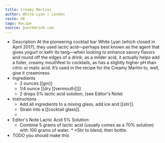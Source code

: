 ```yaml
---
title: Creamy Martini
author: White Lyan | London
resto: UK
tags: Recipe
source: punchdrink.com
---
```


- Description
  At the pioneering cocktail bar White Lyan (which closed in April 2017), they used lactic acid—perhaps best known as the agent that gives yogurt or kefir its tang—when looking to enhance savory flavors and round off the edges of a drink; as a milder acid, it actually helps add a fuller, creamy mouthfeel to cocktails, as has a slightly higher pH than citric or malic acid. It’s used in the recipe for the Creamy Martini to, well, give it creaminess.
- Ingredients
  * 2 ounces [[gin]]
  * 1/4 ounce [[dry [[vermouth]]]] 
  * 2 drops 5% lactic acid solution, (see Editor's Note)
- Instructions
  * Add all ingredients to a mixing glass, add ice and [[stir]].
  * Strain into a [[cocktail glass]].
  *
- Editor's Note 
  Lactic Acid 5% Solution:
  * Combine 5 grams of lactic acid (usually comes as a 70% solution) with 100 grams of water. * *Stir to blend, then bottle.
- TODO you should make this